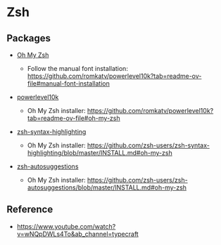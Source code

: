 # Zsh

## Packages

- [Oh My Zsh](https://ohmyz.sh/#install)

  - Follow the manual font installation: <https://github.com/romkatv/powerlevel10k?tab=readme-ov-file#manual-font-installation>

- [powerlevel10k](https://github.com/romkatv/powerlevel10k)

  - Oh My Zsh installer: <https://github.com/romkatv/powerlevel10k?tab=readme-ov-file#oh-my-zsh>

- [zsh-syntax-highlighting](https://github.com/zsh-users/zsh-syntax-highlighting)

  - Oh My Zsh installer: <https://github.com/zsh-users/zsh-syntax-highlighting/blob/master/INSTALL.md#oh-my-zsh>

- [zsh-autosuggestions](https://github.com/zsh-users/zsh-autosuggestions)

  - Oh My Zsh installer: <https://github.com/zsh-users/zsh-autosuggestions/blob/master/INSTALL.md#oh-my-zsh>

## Reference

- <https://www.youtube.com/watch?v=wNQpDWLs4To&ab_channel=typecraft>
